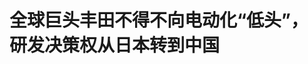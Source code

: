 <!DOCTYPE html>
<html lang="zh-CN">

<head>
    
<title>全球巨头丰田不得不向电动化“低头”，研发决策权从日本转到中国_腾讯新闻</title>
<meta name="keywords" content="丰田,日本_汽车,日本,电动化,中国市场,中国,卡罗拉">
<meta name="description" content="        编者按：2025年被视为合资车企战略反攻关键年。面对自主品牌与造车新势力的强势崛起，大众、丰田、本田、通用等跨国巨头正以“中国速度”推进变革，推出多款本土化纯电平台车型，并深化与中国....">
<meta name="author" content="腾讯网">
<meta name="copyright" content="Copyright 1998 - 2025 Tencent. All Rights Reserved">
<meta property="og:type" content="news" />

<meta property="og:title" content="全球巨头丰田不得不向电动化“低头”，研发决策权从日本转到中国_腾讯新闻" />
<meta property="og:description" content="        编者按：2025年被视为合资车企战略反攻关键年。面对自主品牌与造车新势力的强势崛起，大众、丰田、本田、通用等跨国巨头正以“中国速度”推进变革，推出多款本土化纯电平台车型，并深化与中国...." />
<meta property="og:url" content="https://news.qq.com/rain/a/20250513A045LY00" />
<meta property="og:image" content="https://inews.gtimg.com/news_ls/OlrUwA5kuNB1y3lrncU_6FfbXWs7OBEb6EKMVnYU83pD0AA_640330/0" />
<meta property="article:author" content="远光灯" />
<meta property="article:published_time" content="2025-05-13 12:00:30" />
<meta property="category" content="auto" />

<meta name="baidu-site-verification" content="jJeIJ5X7pP" />
    <meta charset="utf-8" />
<meta http-equiv="X-UA-Compatible" content="IE=Edge" />
<meta name="viewport" content="width=device-width, initial-scale=1, shrink-to-fit=no" />
<link rel="dns-prefetch" href="mat1.gtimg.com">
<link rel="dns-prefetch" href="i.news.qq.com">
<link rel="shortcut icon" href="https://mat1.gtimg.com/qqcdn/qqindex2021/favicon.ico">
<script nomodule="true" src="https://mat1.gtimg.com/qqcdn/qqindex2021/common-static/20240515201444/core3-37-1.min.js"></script>
<script>
  try {
    if (!window.IntersectionObserver) {
      var observerScript = document.createElement('script');
      observerScript.src = "https://mat1.gtimg.com/qqcdn/qqindex2021/common-static/20241024141058/intersection-observer-polyfill.js";
      document.head.appendChild(observerScript);
    }
  } catch (error) {}
</script>

<script>
  try {
    if (!Element.prototype.scrollTo) {
      var scrollScript = document.createElement('script');
      scrollScript.src = "https://mat1.gtimg.com/qqcdn/qqindex2021/common-static/20241025153001/scroll-behavior-polyfill.js";
      document.head.appendChild(scrollScript);
    }
  } catch (error) {}
</script>
<script>
  try {
    if ('scrollRestoration' in window.history) {
      window.history.scrollRestoration = 'manual';
    }
    window.isPcClient = Boolean(window.electron) && (
      window.navigator.userAgent.indexOf('pc-client') > 0 ||
      window.navigator.userAgent.indexOf('TencentNews') > 0
    );
  } catch {}
</script>
<script>
  try {
    if (window.isPcClient) {
      var bodyStyle = document.createElement('style');
      bodyStyle.innerText = 'body{ zoom: 0.95 }';
      document.head.appendChild(bodyStyle);
    }
  } catch {}
</script>
<script>
  window.DATA = {"url":"https://view.inews.qq.com/a/20250513A045LY00","article_id":"20250513A045LY00","article_type":"0","title":"全球巨头丰田不得不向电动化“低头”，研发决策权从日本转到中国","desc":"        编者按：2025年被视为合资车企战略反攻关键年。面对自主品牌与造车新势力的强势崛起，大众、丰田、本田、通用等跨国巨头正以“中国速度”推进变革，推出多款本土化纯电平台车型，并深化与中国....","iNewsRecommendLevel":1,"abstract":"        编者按：2025年被视为合资车企战略反攻关键年。面对自主品牌与造车新势力的强势崛起，大众、丰田、本田、通用等跨国巨头正以“中国速度”推进变革，推出多款本土化纯电平台车型，并深化与中国....","catalog1":"auto","ad_channel_sign":"auto","introduction":"","media":"远光灯","media_id":"2606","pubtime":"2025-05-13 12:00:30","comment_id":"8411406805","political":0,"cmsId":"20250513A045LY00","cms_id":"20250513A045LY00","closeAllAd":0,"closeAllFavorite":false,"originContent":{"directory":{"ai_list":[{"desc":"合资车企战略反攻关键年","link":"AIPOS_0"},{"desc":"丰田在中国市场的战略调整","link":"AIPOS_1"},{"desc":"丰田研发中心的组织调整","link":"AIPOS_2"},{"desc":"四款主力车型由中国首席工程师主导","link":"AIPOS_3"},{"desc":"丰田向电动化转型的挑战","link":"AIPOS_4"},{"desc":"丰田在华电动化转型初见成效","link":"AIPOS_5"}],"enable":1,"list":null},"text":"\u003cdiv class=\"rich_media_content\"\u003e\u003cp\u003e\u003c!--IMG_0--\u003e  \u003c/p\u003e\u003cp\u003e\u003ci\u003e\u003c!--AIPOS_0--\u003e编者按：2025年被视为合资车企战略反攻关键年。面对自主品牌与造车新势力的强势崛起，大众、\u003c!--SECURE_LINK_BEGIN_0--\u003e丰田\u003c!--SECURE_LINK_END_0--\u003e、\u003c!--SECURE_LINK_BEGIN_1--\u003e本田\u003c!--SECURE_LINK_END_1--\u003e、通用等跨国巨头正以“中国速度”推进变革，推出多款本土化纯电平台车型，并深化与中国科技企业的智能驾驶合作；\u003c!--SECURE_LINK_BEGIN_2--\u003e奔驰\u003c!--SECURE_LINK_END_2--\u003e、\u003c!--SECURE_LINK_BEGIN_3--\u003e宝马\u003c!--SECURE_LINK_END_3--\u003e、\u003c!--SECURE_LINK_BEGIN_4--\u003e奥迪\u003c!--SECURE_LINK_END_4--\u003e等豪华品牌更是希望借助电动化、智能化完成品牌价值重构。\u003c/i\u003e\u003c/p\u003e\u003cp\u003e\u003ci\u003e这场战略反攻的本质，是合资车企从“技术输入者”向“生态共建者”的角色蜕变，也标志着合资2.0时代的到来。腾讯汽车《远光灯》将陆续推出“合资反击战”系列报道，是为第四篇。\u003c/i\u003e\u003c/p\u003e\u003cp\u003e\u003cstrong\u003e腾讯汽车《远光灯》特约作者｜林夏\u003c/strong\u003e\u003c/p\u003e\u003cp\u003e\u003cstrong\u003e编辑｜杨布丁\u003c/strong\u003e\u003c/p\u003e\u003cp\u003e电动化、智能化不仅划清了传统汽车与新汽车的界限，还使全球市场竞争格局逐渐分化成 “中国市场” 与 “其他市场” 的二元格局。\u003c/p\u003e\u003cp\u003e2021年起，在中国市场上，\u003c!--SECURE_LINK_BEGIN_5--\u003e比亚迪\u003c!--SECURE_LINK_END_5--\u003e和新势力企业代表的自主品牌份额呈现逐年上升趋势，与之形成鲜明对比的是，大众、丰田、通用等传统巨头的市场份额不断被挤压。乘联会数据显示，在2021-2024年的乘用车市场中，中国品牌乘用车总量占比从41.2%提升至60.5%，德系、日系、法系、美系、韩系份额均呈现逐年下降趋势。\u003c/p\u003e\u003cp data-exeditor-arbitrary-box=\"image-box\"\u003e\u003c!--IMG_1--\u003e\u003c/p\u003e\u003cp\u003e\u003cstrong\u003e\u003c!--AIPOS_1--\u003e销量下滑迫使跨国车企不得不从更深层次调整中国市场战略。\u003c/strong\u003e大众喊出“在中国，为中国”，把研发权限从德国总部转移至中国；奔驰、宝马、奥迪开始越来越注重与本土科技公司的合作，借助其智能化优势提升产品体验；而丰田给出了更激进的答案——推出ONE R\u0026amp;D（ Research and Development，研究与开发） 研发体制和中国首席工程师（RCE，Regional Chief Engineer）体制，把“方向盘”交给了中国工程师。\u003c/p\u003e\u003cp data-exeditor-arbitrary-box=\"image-box\"\u003e\u003c!--IMG_2--\u003e\u003c/p\u003e\u003cp\u003e\u003cstrong\u003e“在中国的开发，一定要在中国执行。”\u003c/strong\u003e丰田汽车公司副社长、首席技术官中嶋裕树在上海车展前夕表示，丰田不再是把日本的技术拿到中国，而是让中国的IEM（丰田智能电动汽车研发中心（中国）有限公司）开发技术和产品，目前的技术研发已经远超当时的规划。\u003c/p\u003e\u003cp\u003e\u003cstrong\u003e四款主力车型，由四位中国人主导\u003c/strong\u003e\u003c/p\u003e\u003cp\u003e\u003c!--AIPOS_2--\u003e比产品转型更艰难的是组织文化的重塑，丰田中国首席工程师体制背后是耗时两年完成的组织调整。\u003c/p\u003e\u003cp\u003e从提出变革到落地，丰田在中国的战略转变大致经历了三阶段。2023年，丰田启动全球发展新体制，发布“继承与进化”和“以商品与地区为中心的经营”战略；同年8月，丰田在中国的最大研发基地“丰田汽车研发中心（中国）有限公司（以下简称TMEC）”正式更名为“丰田智能电动汽车研发中心（中国）有限公司（IEM by TOYOTA，以下简称IEM）”。\u003c!--MID_AD_0--\u003e\u003c!--EOP_0--\u003e\u003c/p\u003e\u003c!--MID_ARTICLE_AD_0--\u003e\u003c!--PARAGRAPH_0--\u003e\u003cp\u003e\u003cstrong\u003e研发中心改名只是第一步，想要快速应对市场变化，丰田要打败的第一个“敌人”是自己，把总部权力真正下放到本地市场才是转型关键。\u003c/strong\u003e\u003c/p\u003e\u003cp\u003e在发布新战略前，丰田投放到中国市场的车型是基于全球车型改款而来。可以理解为，跟多数外资品牌一样，过去的TMEC 以及几家合资公司的研发中心，主要工作是依据中国市场用户的喜好、路况特点，对车型进行车身调试、内外饰调整等。\u003c/p\u003e\u003cp\u003e从工作流程看，上述制度下的产品定义最终决策权牢牢掌握在丰田总部手中。不过该制度的优势在于，能确保丰田全球品牌形象和产品质量标准的统一，统一标准有助于丰田在全球范围内优化供应链管理，降低生产和研发成本，提高企业整体运营效率。但劣势也非常明显，\u003cstrong\u003e这种制度在燃油车时代运转很好，却难以适应中国汽车市场的迭代速度，甚至因决策流程过长，成为“落后”的代名词。\u003c/strong\u003e\u003c!--MID_AD_1--\u003e\u003c!--EOP_1--\u003e\u003c/p\u003e\u003c!--MID_ARTICLE_AD_1--\u003e\u003c!--PARAGRAPH_1--\u003e\u003cp\u003e不过，对88年历史的丰田来说，更大的挑战是如何把自身的TPS（丰田生产方式）与中国本地化战略融合。推动这件事的本质在于组织和人。\u003c/p\u003e\u003cp\u003e为此，丰田在华采取了更具实质意义的第二步动作，将IEM与一汽丰田、广汽丰田 、比亚迪丰田的研发中心进行统合，建立起中国独立的研发体系，并将研发决策权从日本总部转移至中国。\u003c/p\u003e\u003cp\u003e关于如何统合四大研发组织，丰田方面并未透露具体细节。\u003cstrong\u003e但在上海车展期间，丰田首次对外介绍了中国首席工程师（RCE）体制，四位中国首席工程师也集体亮相，分别是已发布的铂智3X车型研发责任人柳文斌、bZ Crossover 研发责任人王君华、铂智7研发责任人叶志辉以及下一代\u003c!--SECURE_LINK_BEGIN_6--\u003e卡罗拉\u003c!--SECURE_LINK_END_6--\u003e研发责任人许天龙。\u003c/strong\u003e\u003c/p\u003e\u003cp\u003e\u003c/p\u003e\u003cp class=\"qqnews_image_desc\" style=\"color: #666; font-size: 14px; text-align: center\"\u003e\u003c!--IMG_3--\u003e\u003c/p\u003e\u003cp class=\"qqnews_image_desc\" style=\"color: #666; font-size: 14px; text-align: center\"\u003e（丰田四位中国首席工程师首次集体亮相）\u003c/p\u003e\u003cp\u003e\u003cstrong\u003e\u003c!--AIPOS_3--\u003e推RCE制度之后，丰田在华销售的主力车型都将由他们主导升级换代。\u003c/strong\u003eIEM总经理小西良树介绍称，在与丰田章男探讨新一代卡罗拉方向性时，他表示“新一代卡罗拉是提供给中国的汽车。那么就在中国，以最了解中国的本地员工为中心，开展本地研发。”\u003c/p\u003e\u003cp\u003e小西良树还回忆道，今年2月末与执行董事们探讨新一代\u003c!--SECURE_LINK_BEGIN_7--\u003e赛那\u003c!--SECURE_LINK_END_7--\u003e、\u003c!--SECURE_LINK_BEGIN_8--\u003e汉兰达\u003c!--SECURE_LINK_END_8--\u003e、\u003c!--SECURE_LINK_BEGIN_9--\u003e凯美瑞\u003c!--SECURE_LINK_END_9--\u003e、RAV4等K平台产品阵容时，丰田汽车公司社长佐藤恒治就非常支持本地研发，他表示，“中国市场变化迅速，因此不能受全球车型影响，我们需要同中国伙伴一起，在中国制造更好的汽车。”\u003c/p\u003e\u003cp\u003e\u003cstrong\u003e据小西良树介绍，RCE制度继承了丰田总部一直执行的“主查（CE，Chief Engineer）制度”。在此之前，中国区域设置对应职位，今天的RCE则对应丰田总部的CE职位。\u003c/strong\u003eCE 是车辆研发的责任人，负责从商品企划到研发/生产/销售等一切工作，该制度让研发团队拥有更多权限，能够更好地根据消费者需求制造产品。而中国首席工程师体制就是由中国人担任车辆开发负责人，让充分了解中国市场环境与消费者需求变化的年轻工程师拥有更大的权限，研发全新产品。\u003c!--MID_AD_2--\u003e\u003c!--EOP_2--\u003e\u003c/p\u003e\u003c!--MID_ARTICLE_AD_2--\u003e\u003c!--PARAGRAPH_2--\u003e\u003cp\u003eRCE不仅对产品负责，还要对车型从研发到销售整体都要负责，他们的日常工作不仅仅是要在研发中心内部做一些科研性的工作，还要到一线跟消费者、销售沟通，了解最新用户喜好和想法。车型方面，RCE所负责的不仅是未来换代的全新车型，现款正在销售的车型也将由他们进行开发。\u003c/p\u003e\u003cp\u003e\u003cstrong\u003e“以往我们都是把全球车型拿到中国进行改良，今后希望能够有更多首次从中国市场诞生的丰田车型，让中国市场来锻炼我们的产品。”\u003c/strong\u003e丰田汽车（中国）投资有限公司董事长上田达郎表示，丰田会把全球的一些标准进行整体的提升，在中国采取更加独特的标准来进行车辆研发。\u003c/p\u003e\u003cp\u003e\u003cstrong\u003e独特的中国市场，让丰田向电动化“低头”\u003c/strong\u003e\u003c/p\u003e\u003cp\u003e\u003cstrong\u003e\u003c!--AIPOS_4--\u003e与大众、通用等车企相比，外界对丰田的转型存更大疑虑，原因是丰田汽车公司董事长丰田章男多次公开质疑电动车，态度似乎与行业变革方向相悖。\u003c/strong\u003e\u003c/p\u003e\u003cp\u003e去年，丰田章男预测纯电动汽车长远来看仅占全球销量30%。近期受访时，他再度强调 “过度生产电动汽车或加剧碳排放”，并直言丰田的核心目标是对抗碳排放，必须聚焦当下能立即落实的减排措施，这一决策基准始终未变，也不会动摇。\u003c/p\u003e\u003cp\u003e虽然饱受争议，丰田却凭借不押注单一纯电路线，连续五年稳坐全球销冠宝座，且利润率波动明显小于同行。反观德系、美系车企，因纯电领域高投入低回报，从两年前开始“掉头”，放缓除中国外其他市场的纯电布局，\u003c/p\u003e\u003cp\u003e但中国汽车市场却呈现出了独特竞争格局：价格战和技术创新几乎在同时影响市场竞争，高投入不一定能取胜，但不投入一定被市场淘汰。\u003c/p\u003e\u003cp\u003e\u003cstrong\u003e在此背景下，海外车企以“中国速度 + 中国智慧” 驱动本土化研发和产品定义已成行业共识。这种发展路径上的差异，使中国市场与全球其他区域的区隔愈发明显，成为车企必须独立深耕的关键战场。\u003c/strong\u003e\u003c/p\u003e\u003cp\u003e正如上文所述，2023年是丰田电动化转型的关键年，新任社长佐藤恒治上任一周就开始积极推动纯电产品布局。但作为全球汽车巨头，其内外忧虑不容忽视。\u003c/p\u003e\u003cp\u003e面对外部竞争，由于前期战略错配，丰田在中国市场的电动化和智能化进程明显滞后中国本土车企，市场份额和品牌溢价在快速被稀释。\u003c/p\u003e\u003cp\u003e自 2022 年起，丰田在华销量开始出现下滑趋势。2022年其销量为194.06万辆，同比微降0.2%，这也是自2012年以来首次出现同比下滑 ；到了2023年，下滑趋势持续，销量为190.76万辆，同比下滑1.7% ；2024年，丰田在华销量为177.6万辆，同比大幅下滑6.9%，连续两年负增长，且销量跌破180万辆 。其中纯电动车销量不足7万辆。\u003c!--MID_AD_3--\u003e\u003c!--EOP_3--\u003e\u003c/p\u003e\u003c!--MID_ARTICLE_AD_3--\u003e\u003c!--PARAGRAPH_3--\u003e\u003cp\u003e销量持续下滑让丰田意识到转型迫在眉睫，为避免在中国市场份额被进一步挤压，丰田开始积极与本地合作伙伴共同推进变革。\u003c!--AIPOS_5--\u003e经过两年的战略缓冲期，丰田在华转型已初见成效。\u003cstrong\u003e 2025年，丰田迎来了首位中方总经理，另外通过新RCE制度下的首款产品——广汽丰田铂智3X的打磨，丰田在华自主研发体系已基本形成。\u003c/strong\u003e\u003c/p\u003e\u003cp\u003e在本届上海车展上，丰田进一步强化“立全球，更中国”的转型战略，拿出了更智能的产品矩阵。\u003cstrong\u003e3月16日上市的铂智3X是这场组织改革实验的首款落地产品。新车搭载了Momenta提供的辅助驾驶方案，自上市以来累计交付量已突破一万台，成为近两年合资品牌首个爆款新能源产品。\u003c/strong\u003e\u003c/p\u003e\u003cp\u003e在上海车展前夕，铂智3X的RCE柳文斌回忆说，按照之前丰田的产品开发流程，产品定型之后就不会再有变化，但现在不同，其他车企推出新配置或者新功能，自己就会思考能否尽量加上。而产品开发面临的主要挑战是融合，新产品既要满足丰田的“安全、安心”标准要求，还要尽量融合中国市场的速度和成本要求。\u003c/p\u003e\u003cp\u003e上海车展首次亮相的铂智7是新战略下的第二款产品，也是丰田首款鸿蒙座舱的D级轿车。该产品RCE叶志辉介绍说，丰田内部在不断向华为、新势力学习，但学习不是为了成为别人，而是为了造更好的丰田汽车。\u003c/p\u003e\u003cp\u003e\u003cstrong\u003ebZ是丰田纯电动专属系列，从第一款车bZ4X导入，丰田开始了纯电动历程。不过，bZ4X自2022年上市以来销量一直未能达到预期，有数据显示，2023年全年其销量不到8000辆，2024年总销量不到3000辆。\u003c/strong\u003e\u003c/p\u003e\u003cp\u003e“如果bZ4X叫1.0时代，现在以铂智3X，包括bZ Crossover，包括以后推出的铂智7等应该叫2.0时代。”丰田中国总经理李晖表示，希望未来中国本地化研发和最先进的技术运用反哺到全球，届时将进入bZ 3.0时代。\u003c/p\u003e\u003cp\u003e\u003cstrong\u003e内忧外患下，丰田仍需更多爆款重拾信心\u003c/strong\u003e\u003c/p\u003e\u003cp\u003e丰田在电动化赛道全力追赶，但竞争对手从未放缓脚步。2023年，当丰田启动转型改革时，大众果断入股小鹏汽车，奥迪与上汽签署战略备忘录，这些合作项目自今年起加速兑现成果。\u003c/p\u003e\u003cp\u003e而比亚迪、特斯拉的攻势更为强劲，比亚迪把智能辅助驾驶技术下探至7万元入门级车型；2024年，特斯拉Model Y又一次力压丰田卡罗拉、RAV4等王牌燃油车，连续两年拿下全球乘用车销量冠军，让丰田倍感压力。\u003c/p\u003e\u003cp data-exeditor-arbitrary-box=\"image-box\"\u003e\u003c!--IMG_4--\u003e\u003c/p\u003e\u003cp\u003e\u003cstrong\u003e更为关键的，或许是丰田内部对技术话语权的 “焦虑”。丰田重金投入研发的固态电池，究竟能否按时量产？答案直接关乎丰田在全球电动车市场的技术主导权。\u003c/strong\u003e丰田曾公开披露，计划在2026-2028年实现全固态电池纯电动车的量产，目标是将充电时长缩短至10分钟以内，续航里程突破1200公里。\u003c/p\u003e\u003cp\u003e眼下，丰田需要更多爆款产品继续提振市场信心，但从长远看，丰田的电动化转型不仅是技术比拼，更是对体系灵活性和市场响应速度的综合性考验。\u003c/p\u003e\u003cp\u003e不难看出，从高层人事调到产品决策权转移，丰田在试图重塑自身在纯电动车赛道的竞争优势。\u003c/p\u003e\u003cp\u003e\u003cstrong\u003e据了解，雷克萨斯上海工厂总经理将由丰田全球纯电动车开发总裁加藤武郎担任。“董事会商议这个决定的时候，丰田会长说道：中国市场的客户非常重视BEV（纯电动车），我们也要拿出干劲认真对待BEV的开发，要让丰田全球的领导者来到中国市场亲自打磨电动车产品。”上田达郎回忆道。\u003c/strong\u003e\u003c/p\u003e\u003cp\u003e按照丰田的计划，到2027年将自主开发的电动汽车车型增至15款。同时，其将在全球范围建立生产基地，覆盖日本、中国、美洲和东南亚。目前，丰田已自主开发5款电动汽车，仅在日本和中国生产。丰田预计2026年电动汽车产量约80万辆，到2027年，电动汽车产量计划提升至约100万辆，达到2024年产量的7倍。\u003c!--MID_AD_4--\u003e\u003c!--EOP_4--\u003e\u003c/p\u003e\u003c!--MID_ARTICLE_AD_4--\u003e\u003c!--PARAGRAPH_4--\u003e\u003cdiv type=\"x-list_link\" class=\"qqnews_list_link\" style=\"background-color: #F7F7F7; border-radius: 5px; margin-bottom: 24px; padding: 20px 16px 24px 16px; position: relative; text-align: left\"\u003e\u003cdiv style=\"margin-bottom: 20px\"\u003e\u003cspan style=\"background-image: url(\u0026#39;https://new.inews.gtimg.com/tnews/1d01add9-7272-4aa6-8fa3-af6beaeb5038/icon-day.png\u0026#39;); background-size: cover; display: inline-block; height: 18px; margin-right: 2px; position: relative; top: 3px; width: 18px\"\u003e\u003c/span\u003e\u003cspan style=\"font-size: 16px; font-weight: 600; letter-spacing: 0px; line-height: 16px; text-align: justified\"\u003e系列阅读\u003c/span\u003e\u003c/div\u003e\u003cp class=\"link_list\"\u003e\u003c!--LINK_0--\u003e\u003c/p\u003e\u003cp class=\"link_list\"\u003e\u003c!--LINK_1--\u003e\u003c/p\u003e\u003cp class=\"link_list\"\u003e\u003c!--LINK_2--\u003e\u003c/p\u003e\u003c/div\u003e\u003cdiv powered-by=\"qqnews_ex-editor\"\u003e\u003c/div\u003e\u003cstyle\u003e.rich_media_content{--news-tabel-th-night-color: #444444;--news-font-day-color: #333;--news-font-night-color: #d9d9d9;--news-bottom-distance: 22px}.rich_media_content p:not([data-exeditor-arbitrary-box=image-box]){letter-spacing:.5px;line-height:30px;margin-bottom:var(--news-bottom-distance);word-wrap:break-word}.rich_media_content{color:var(--news-font-day-color);font-size:18px}@media(prefers-color-scheme:dark){body:not([data-weui-theme=light]):not([dark-mode-disable=true]) .rich_media_content p:not([data-exeditor-arbitrary-box=image-box]){letter-spacing:.5px;line-height:30px;margin-bottom:var(--news-bottom-distance);word-wrap:break-word}body:not([data-weui-theme=light]):not([dark-mode-disable=true]) .rich_media_content{color:var(--news-font-night-color)}}.data_color_scheme_dark .rich_media_content p:not([data-exeditor-arbitrary-box=image-box]){letter-spacing:.5px;line-height:30px;margin-bottom:var(--news-bottom-distance);word-wrap:break-word}.data_color_scheme_dark .rich_media_content{color:var(--news-font-night-color)}.data_color_scheme_dark .rich_media_content{font-size:18px}.rich_media_content p[data-exeditor-arbitrary-box=image-box]{margin-bottom:11px}.rich_media_content\u003ediv:not(.qnt-video),.rich_media_content\u003esection{margin-bottom:var(--news-bottom-distance)}.rich_media_content hr{margin-bottom:var(--news-bottom-distance)}.rich_media_content .link_list{margin:0;margin-top:20px;min-height:0!important}.rich_media_content blockquote{background:#f9f9f9;border-left:6px solid #ccc;margin:1.5em 10px;padding:.5em 10px}.rich_media_content blockquote p{margin-bottom:0!important}.data_color_scheme_dark .rich_media_content blockquote{background:#323232}@media(prefers-color-scheme:dark){body:not([data-weui-theme=light]):not([dark-mode-disable=true]) .rich_media_content blockquote{background:#323232}}.rich_media_content ol[data-ex-list]{--ol-start: 1;--ol-list-style-type: decimal;list-style-type:none;counter-reset:olCounter calc(var(--ol-start,1) - 1);position:relative}.rich_media_content ol[data-ex-list]\u003eli\u003e:first-child::before{content:counter(olCounter,var(--ol-list-style-type)) '. ';counter-increment:olCounter;font-variant-numeric:tabular-nums;display:inline-block}.rich_media_content ul[data-ex-list]{--ul-list-style-type: circle;list-style-type:none;position:relative}.rich_media_content ul[data-ex-list].nonUnicode-list-style-type\u003eli\u003e:first-child::before{content:var(--ul-list-style-type) ' ';font-variant-numeric:tabular-nums;display:inline-block;transform:scale(0.5)}.rich_media_content ul[data-ex-list].unicode-list-style-type\u003eli\u003e:first-child::before{content:var(--ul-list-style-type) ' ';font-variant-numeric:tabular-nums;display:inline-block;transform:scale(0.8)}.rich_media_content ol:not([data-ex-list]){padding-left:revert}.rich_media_content ul:not([data-ex-list]){padding-left:revert}.rich_media_content table{display:table;border-collapse:collapse;margin-bottom:var(--news-bottom-distance)}.rich_media_content table th,.rich_media_content table td{word-wrap:break-word;border:1px solid #ddd;white-space:nowrap;padding:2px 5px}.rich_media_content table th{font-weight:700;background-color:#f0f0f0;text-align:left}.rich_media_content table p{margin-bottom:0!important}.data_color_scheme_dark .rich_media_content table th{background:var(--news-tabel-th-night-color)}@media(prefers-color-scheme:dark){body:not([data-weui-theme=light]):not([dark-mode-disable=true]) .rich_media_content table th{background:var(--news-tabel-th-night-color)}}.rich_media_content .qqnews_image_desc,.rich_media_content p[type=om-image-desc]{line-height:20px!important;text-align:center!important;font-size:14px!important;color:#666!important}.rich_media_content div[data-exeditor-arbitrary-box=wrap]:not([data-exeditor-arbitrary-box-special-style]){max-width:100%}.rich_media_content .qqnews-content{--wmfont: 0;--wmcolor: transparent;font-size:var(--wmfont);color:var(--wmcolor);line-height:var(--wmfont)!important;margin-bottom:var(--wmfont)!important}.rich_media_content .qqnews_sign_emphasis{background:#f7f7f7}.rich_media_content .qqnews_sign_emphasis ol{word-wrap:break-word;border:none;color:#5c5c5c;line-height:28px;list-style:none;margin:14px 0 6px;padding:16px 15px 4px}.rich_media_content .qqnews_sign_emphasis p{margin-bottom:12px!important}.rich_media_content .qqnews_sign_emphasis ol\u003eli\u003ep{padding-left:30px}.rich_media_content .qqnews_sign_emphasis ol\u003eli{list-style:none}.rich_media_content .qqnews_sign_emphasis ol\u003eli\u003ep:first-child::before{margin-left:-30px;content:counter(olCounter,decimal) ''!important;counter-increment:olCounter!important;font-variant-numeric:tabular-nums!important;background:#37f;border-radius:2px;color:#fff;font-size:15px;font-style:normal;text-align:center;line-height:18px;width:18px;height:18px;margin-right:12px;position:relative;top:-1px}.data_color_scheme_dark .rich_media_content .qqnews_sign_emphasis{background:#262626}.data_color_scheme_dark .rich_media_content .qqnews_sign_emphasis ol\u003eli\u003ep{color:#a9a9a9}@media(prefers-color-scheme:dark){body:not([data-weui-theme=light]):not([dark-mode-disable=true]) .rich_media_content .qqnews_sign_emphasis{background:#262626}body:not([data-weui-theme=light]):not([dark-mode-disable=true]) .rich_media_content .qqnews_sign_emphasis ol\u003eli\u003ep{color:#a9a9a9}}.rich_media_content h1,.rich_media_content h2,.rich_media_content h3,.rich_media_content h4,.rich_media_content h5,.rich_media_content h6{margin-bottom:var(--news-bottom-distance);font-weight:700}.rich_media_content h1{font-size:20px}.rich_media_content h2,.rich_media_content h3{font-size:19px}.rich_media_content h4,.rich_media_content h5,.rich_media_content h6{font-size:18px}.rich_media_content li:empty{display:none}.rich_media_content ul,.rich_media_content ol{margin-bottom:var(--news-bottom-distance)}.rich_media_content div\u003ep:only-child{margin-bottom:0!important}.rich_media_content .cms-cke-widget-title-wrap p{margin-bottom:0!important}\u003c/style\u003e\u003c/div\u003e","version":"v2"},"originAttribute":{"IMG_0":{"bigOrigUrl":"https://inews.gtimg.com/news_bt/O0V-q843LtRYp1DYYRNflHglCApczyKdKT_M419v6exrsAA/0","compressUrl":"https://inews.gtimg.com/news_bt/O0V-q843LtRYp1DYYRNflHglCApczyKdKT_M419v6exrsAA/641","desc":"","fullPic":"1","height":362,"imgurl0":"https://inews.gtimg.com/news_bt/O0V-q843LtRYp1DYYRNflHglCApczyKdKT_M419v6exrsAA/0","imgurl1000":"https://inews.gtimg.com/news_bt/O0V-q843LtRYp1DYYRNflHglCApczyKdKT_M419v6exrsAA/1000","islong":0,"origUrl":"https://inews.gtimg.com/news_bt/O0V-q843LtRYp1DYYRNflHglCApczyKdKT_M419v6exrsAA/641","size":107,"style":"display: inline-block; max-width: 100%; width: 870px","thumb":"https://inews.gtimg.com/news_bt/O0V-q843LtRYp1DYYRNflHglCApczyKdKT_M419v6exrsAA_181x181s/0","url":"https://inews.gtimg.com/news_bt/O0V-q843LtRYp1DYYRNflHglCApczyKdKT_M419v6exrsAA/641","width":641},"IMG_1":{"bigOrigUrl":"https://inews.gtimg.com/news_bt/OMEKbrPHGM8257NfNWpvD0H5MPvc451Cf3SasYWNXglPsAA/0","compressUrl":"https://inews.gtimg.com/news_bt/OMEKbrPHGM8257NfNWpvD0H5MPvc451Cf3SasYWNXglPsAA/641","desc":"","fullPic":"1","height":361,"imgurl0":"https://inews.gtimg.com/news_bt/OMEKbrPHGM8257NfNWpvD0H5MPvc451Cf3SasYWNXglPsAA/0","imgurl1000":"https://inews.gtimg.com/news_bt/OMEKbrPHGM8257NfNWpvD0H5MPvc451Cf3SasYWNXglPsAA/1000","islong":0,"origUrl":"https://inews.gtimg.com/news_bt/OMEKbrPHGM8257NfNWpvD0H5MPvc451Cf3SasYWNXglPsAA/641","size":155,"style":"display: inline-block; max-width: 100%; width: 1280px","thumb":"https://inews.gtimg.com/news_bt/OMEKbrPHGM8257NfNWpvD0H5MPvc451Cf3SasYWNXglPsAA_181x181s/0","url":"https://inews.gtimg.com/news_bt/OMEKbrPHGM8257NfNWpvD0H5MPvc451Cf3SasYWNXglPsAA/641","width":641},"IMG_2":{"bigOrigUrl":"https://inews.gtimg.com/news_bt/Ot9ixuL_uroMeNCemEiTfAxzHy_J5LEgMgXkQG53wdQPwAA/0","compressUrl":"https://inews.gtimg.com/news_bt/Ot9ixuL_uroMeNCemEiTfAxzHy_J5LEgMgXkQG53wdQPwAA/641","desc":"","fullPic":"1","height":427,"imgurl0":"https://inews.gtimg.com/news_bt/Ot9ixuL_uroMeNCemEiTfAxzHy_J5LEgMgXkQG53wdQPwAA/0","imgurl1000":"https://inews.gtimg.com/news_bt/Ot9ixuL_uroMeNCemEiTfAxzHy_J5LEgMgXkQG53wdQPwAA/1000","islong":0,"origUrl":"https://inews.gtimg.com/news_bt/Ot9ixuL_uroMeNCemEiTfAxzHy_J5LEgMgXkQG53wdQPwAA/641","size":144,"style":"display: inline-block; max-width: 100%; width: 1884px","thumb":"https://inews.gtimg.com/news_bt/Ot9ixuL_uroMeNCemEiTfAxzHy_J5LEgMgXkQG53wdQPwAA_181x181s/0","url":"https://inews.gtimg.com/news_bt/Ot9ixuL_uroMeNCemEiTfAxzHy_J5LEgMgXkQG53wdQPwAA/641","width":641},"IMG_3":{"bigOrigUrl":"https://inews.gtimg.com/news_bt/Og3iNhMvrtVI7F8-8InnnWOEW9FIlvSYwB2T_uAWCDBvgAA/0","compressUrl":"https://inews.gtimg.com/news_bt/Og3iNhMvrtVI7F8-8InnnWOEW9FIlvSYwB2T_uAWCDBvgAA/641","desc":"","fullPic":"1","height":481,"imgurl0":"https://inews.gtimg.com/news_bt/Og3iNhMvrtVI7F8-8InnnWOEW9FIlvSYwB2T_uAWCDBvgAA/0","imgurl1000":"https://inews.gtimg.com/news_bt/Og3iNhMvrtVI7F8-8InnnWOEW9FIlvSYwB2T_uAWCDBvgAA/1000","islong":0,"origUrl":"https://inews.gtimg.com/news_bt/Og3iNhMvrtVI7F8-8InnnWOEW9FIlvSYwB2T_uAWCDBvgAA/641","size":938,"style":"display: inline-block; max-width: 100%; width: 865px","thumb":"https://inews.gtimg.com/news_bt/Og3iNhMvrtVI7F8-8InnnWOEW9FIlvSYwB2T_uAWCDBvgAA_181x181s/0","url":"https://inews.gtimg.com/news_bt/Og3iNhMvrtVI7F8-8InnnWOEW9FIlvSYwB2T_uAWCDBvgAA/641","width":641},"IMG_4":{"bigOrigUrl":"https://inews.gtimg.com/news_bt/O3SE-czbS5D0d4cGJs1CCSBLd1mCqcq3FSdSsMsY4d8FkAA/0","compressUrl":"https://inews.gtimg.com/news_bt/O3SE-czbS5D0d4cGJs1CCSBLd1mCqcq3FSdSsMsY4d8FkAA/641","desc":"","fullPic":"1","height":427,"imgurl0":"https://inews.gtimg.com/news_bt/O3SE-czbS5D0d4cGJs1CCSBLd1mCqcq3FSdSsMsY4d8FkAA/0","imgurl1000":"https://inews.gtimg.com/news_bt/O3SE-czbS5D0d4cGJs1CCSBLd1mCqcq3FSdSsMsY4d8FkAA/1000","islong":0,"origUrl":"https://inews.gtimg.com/news_bt/O3SE-czbS5D0d4cGJs1CCSBLd1mCqcq3FSdSsMsY4d8FkAA/641","size":177,"style":"display: inline-block; max-width: 100%; width: 1977px","thumb":"https://inews.gtimg.com/news_bt/O3SE-czbS5D0d4cGJs1CCSBLd1mCqcq3FSdSsMsY4d8FkAA_181x181s/0","url":"https://inews.gtimg.com/news_bt/O3SE-czbS5D0d4cGJs1CCSBLd1mCqcq3FSdSsMsY4d8FkAA/641","width":641},"LINK_0":{"articletype":"0","enable":"1","id":"20250415A042WT00","showTitle":"03 | “一口价”让大众、丰田重回牌桌？卡罗拉双擎直降3万，攻入比亚迪腹地","timestamp":1744687727,"title":"“一口价”让大众、丰田重回牌桌？卡罗拉双擎直降3万，攻入比亚迪腹地","url":"https://view.inews.qq.com/a/20250415A042WT00"},"LINK_1":{"articletype":"0","enable":"1","id":"20250401A03JXI00","showTitle":"02 | 这还叫日系车？中国团队主导新车设计，国产化近99%，价格杀到10万元","timestamp":1743475551,"title":"这还叫日系车？中国团队主导新车设计，国产化近99%，价格杀到10万元","url":"https://view.inews.qq.com/a/20250401A03JXI00"},"LINK_2":{"articletype":"0","enable":"1","id":"20250313A03JXB00","showTitle":"01 | “一口价7.99万！”大众等合资车企调整价格政策，只为能把车卖出去","timestamp":1741833516,"title":"“一口价7.99万！”大众等合资车企调整价格政策，只为能把车卖出去","url":"https://view.inews.qq.com/a/20250313A03JXB00"},"SECURE_LINK_BEGIN_0":{"cms_orig_info":{"desc":"丰田","trust_level":1,"type":"huaci_car","url":"https://auto.qq.com/h5/select.html/?qnShowType=1#/vehicle?brand_id=7\u0026source=article_underline_word"},"desc":"丰田","trust_level":1,"type":"huaci_car","url":"https://auto.qq.com/h5/select.html/?qnShowType=1#/vehicle?brand_id=7\u0026source=article_underline_word"},"SECURE_LINK_BEGIN_1":{"cms_orig_info":{"desc":"本田","trust_level":1,"type":"huaci_car","url":"https://auto.qq.com/h5/select.html/?qnShowType=1#/vehicle?brand_id=26\u0026source=article_underline_word"},"desc":"本田","trust_level":1,"type":"huaci_car","url":"https://auto.qq.com/h5/select.html/?qnShowType=1#/vehicle?brand_id=26\u0026source=article_underline_word"},"SECURE_LINK_BEGIN_2":{"cms_orig_info":{"desc":"奔驰","trust_level":1,"type":"huaci_car","url":"https://auto.qq.com/h5/select.html/?qnShowType=1#/vehicle?brand_id=2\u0026source=article_underline_word"},"desc":"奔驰","trust_level":1,"type":"huaci_car","url":"https://auto.qq.com/h5/select.html/?qnShowType=1#/vehicle?brand_id=2\u0026source=article_underline_word"},"SECURE_LINK_BEGIN_3":{"cms_orig_info":{"desc":"宝马","trust_level":1,"type":"huaci_car","url":"https://auto.qq.com/h5/select.html/?qnShowType=1#/vehicle?brand_id=3\u0026source=article_underline_word"},"desc":"宝马","trust_level":1,"type":"huaci_car","url":"https://auto.qq.com/h5/select.html/?qnShowType=1#/vehicle?brand_id=3\u0026source=article_underline_word"},"SECURE_LINK_BEGIN_4":{"cms_orig_info":{"desc":"奥迪","trust_level":1,"type":"huaci_car","url":"https://auto.qq.com/h5/select.html/?qnShowType=1#/vehicle?brand_id=9\u0026source=article_underline_word"},"desc":"奥迪","trust_level":1,"type":"huaci_car","url":"https://auto.qq.com/h5/select.html/?qnShowType=1#/vehicle?brand_id=9\u0026source=article_underline_word"},"SECURE_LINK_BEGIN_5":{"cms_orig_info":{"desc":"比亚迪","trust_level":1,"type":"huaci_car","url":"https://auto.qq.com/h5/select.html/?qnShowType=1#/vehicle?brand_id=15\u0026source=article_underline_word"},"desc":"比亚迪","trust_level":1,"type":"huaci_car","url":"https://auto.qq.com/h5/select.html/?qnShowType=1#/vehicle?brand_id=15\u0026source=article_underline_word"},"SECURE_LINK_BEGIN_6":{"cms_orig_info":{"desc":"卡罗拉","trust_level":1,"type":"","url":"https://auto.qq.com/h5/series.html/#/?serial_id=1879\u0026source=article_underline_word"},"desc":"卡罗拉","trust_level":1,"type":"","url":"https://auto.qq.com/h5/series.html/#/?serial_id=1879\u0026source=article_underline_word"},"SECURE_LINK_BEGIN_7":{"cms_orig_info":{"desc":"赛那","trust_level":1,"type":"huaci_car","url":"https://auto.qq.com/h5/series.html/#/?serial_id=7574\u0026source=article_underline_word"},"desc":"赛那","trust_level":1,"type":"huaci_car","url":"https://auto.qq.com/h5/series.html/#/?serial_id=7574\u0026source=article_underline_word"},"SECURE_LINK_BEGIN_8":{"cms_orig_info":{"desc":"汉兰达","trust_level":1,"type":"huaci_car","url":"https://auto.qq.com/h5/series.html/#/?serial_id=2694\u0026source=article_underline_word"},"desc":"汉兰达","trust_level":1,"type":"huaci_car","url":"https://auto.qq.com/h5/series.html/#/?serial_id=2694\u0026source=article_underline_word"},"SECURE_LINK_BEGIN_9":{"cms_orig_info":{"desc":"凯美瑞","trust_level":1,"type":"huaci_car","url":"https://auto.qq.com/h5/series.html/#/?serial_id=1991\u0026source=article_underline_word"},"desc":"凯美瑞","trust_level":1,"type":"huaci_car","url":"https://auto.qq.com/h5/series.html/#/?serial_id=1991\u0026source=article_underline_word"},"SECURE_LINK_END_0":{"trust_level":1},"SECURE_LINK_END_1":{"trust_level":1},"SECURE_LINK_END_2":{"trust_level":1},"SECURE_LINK_END_3":{"trust_level":1},"SECURE_LINK_END_4":{"trust_level":1},"SECURE_LINK_END_5":{"trust_level":1},"SECURE_LINK_END_6":{"trust_level":1},"SECURE_LINK_END_7":{"trust_level":1},"SECURE_LINK_END_8":{"trust_level":1},"SECURE_LINK_END_9":{"trust_level":1}},"selfDeclare":{},"userAddress":"北京","card":{"chlid":"2606","chlname":"远光灯","desc":"《远光灯》是腾讯汽车原创深度内容栏目，聚焦行业重大事件的深度解读。","icon":"https://inews.gtimg.com/news_ls/O99-mACeeX4TqWa6JBHl08UcT3whwLrWlFiCt1EUbd1JQAA_200200/0","msgEntry":1,"uin":"ec2e14c4a23c4af7eb","update_frequency":"0","vip_desc":"腾讯汽车《远光灯》栏目官方账号","vip_icon_night":"http://inews.gtimg.com/newsapp_ls/0/14876052067/0","vip_place":"left","vip_type":"30012","vip_icon":"http://inews.gtimg.com/newsapp_ls/0/14876051701/0","vip_type_new":"30012","suid":"8QMc13pa6IcbsTjb","liveInfo":{},"cpLevel":1},"interationCount":{"like":10,"collect":6,"share":3},"payment_info":{"is_free_to_read":0,"need_pay":0,"pay_type":"","text_free_percent":0},"article_is_pay":false,"payment_column_info_v1":{"is_column_pay":false,"read_count_all":0},"tag_info_item":null,"contentWordsNum":4128,"extraProperty":{"FeedbackDetailDisableInsert":0,"zanSkinType":""},"relateWelfare":{},"aiSwitch":true,"isOversize":false,"videoArr":[]};
</script>
<script>
  window.channelInfo = {"channelConfig":{"channelNav":[{"_auto_id":"1","active_alien_img":"","alien_img":"","channel_id":"news_news_home","is_local":"0","link":"https://www.qq.com","name_cn":"首页","name_en":"home"},{"_auto_id":"2","active_alien_img":"","alien_img":"","channel_id":"news_news_top","is_local":"0","link":"","name_cn":"要闻","name_en":"news"},{"_auto_id":"4","active_alien_img":"","alien_img":"","channel_id":"news_news_bj","is_local":"1","link":"","name_cn":"北京","name_en":"bj"},{"_auto_id":"5","active_alien_img":"","alien_img":"","channel_id":"news_news_finance","is_local":"0","link":"","name_cn":"财经","name_en":"finance"},{"_auto_id":"6","active_alien_img":"","alien_img":"","channel_id":"news_news_tech","is_local":"0","link":"","name_cn":"科技","name_en":"tech"},{"_auto_id":"7","active_alien_img":"","alien_img":"","channel_id":"tv","is_local":"0","link":"https://v.qq.com/channel/tv/?ptag=qqnews","name_cn":"电视剧","name_en":"tv"},{"_auto_id":"8","active_alien_img":"","alien_img":"","channel_id":"news_news_qa","is_local":"0","link":"","name_cn":"热问","name_en":"qa"},{"_auto_id":"9","active_alien_img":"","alien_img":"","channel_id":"news_news_ent","is_local":"0","link":"","name_cn":"娱乐","name_en":"ent"},{"_auto_id":"10","active_alien_img":"","alien_img":"","channel_id":"variety","is_local":"0","link":"https://v.qq.com/channel/variety/?ptag=qqnews","name_cn":"综艺","name_en":"variety"},{"_auto_id":"11","active_alien_img":"","alien_img":"","channel_id":"news_news_sports","is_local":"0","link":"","name_cn":"体育","name_en":"sports"},{"_auto_id":"13","active_alien_img":"","alien_img":"","channel_id":"news_news_nba","is_local":"0","link":"","name_cn":"NBA","name_en":"nba"},{"_auto_id":"14","active_alien_img":"","alien_img":"","channel_id":"news_news_world","is_local":"0","link":"","name_cn":"国际","name_en":"world"},{"_auto_id":"15","active_alien_img":"","alien_img":"","channel_id":"news_news_mil","is_local":"0","link":"","name_cn":"军事","name_en":"milite"},{"_auto_id":"16","active_alien_img":"","alien_img":"","channel_id":"news_news_auto","is_local":"0","link":"","name_cn":"汽车","name_en":"auto"},{"_auto_id":"17","active_alien_img":"","alien_img":"","channel_id":"news_news_house","is_local":"0","link":"","name_cn":"房产","name_en":"house"},{"_auto_id":"18","active_alien_img":"","alien_img":"","channel_id":"news_news_edu","is_local":"0","link":"","name_cn":"教育","name_en":"edu"},{"_auto_id":"19","active_alien_img":"","alien_img":"","channel_id":"news_news_antip","is_local":"0","link":"","name_cn":"健康","name_en":"health"},{"_auto_id":"20","active_alien_img":"","alien_img":"","channel_id":"news_news_video","is_local":"0","link":"","name_cn":"视频","name_en":"video"},{"_auto_id":"21","active_alien_img":"","alien_img":"","channel_id":"news_news_game","is_local":"0","link":"","name_cn":"游戏","name_en":"games"},{"_auto_id":"22","active_alien_img":"","alien_img":"","channel_id":"news_news_nchupin","is_local":"0","link":"","name_cn":"眼界","name_en":"chupin"},{"_auto_id":"24","active_alien_img":"","alien_img":"","channel_id":"news_news_football","is_local":"0","link":"","name_cn":"足球","name_en":"football"},{"_auto_id":"25","active_alien_img":"","alien_img":"","channel_id":"news_news_kepu","is_local":"0","link":"","name_cn":"科学","name_en":"kepu"},{"_auto_id":"26","active_alien_img":"","alien_img":"","channel_id":"news_news_digi","is_local":"0","link":"","name_cn":"数码","name_en":"digi"},{"_auto_id":"28","active_alien_img":"","alien_img":"","channel_id":"ymzx","is_local":"0","link":"https://gamer.qq.com/v2/cloudgame/game/96897?ichannel=txxwpc0Ftxxwpc1","name_cn":"元梦之星","name_en":"news_news_ymzx"},{"_auto_id":"31","active_alien_img":"","alien_img":"","channel_id":"movie","is_local":"0","link":"https://v.qq.com/channel/movie/?ptag=qqnews","name_cn":"电影","name_en":"movie"},{"_auto_id":"32","active_alien_img":"","alien_img":"","channel_id":"news_news_esport","is_local":"0","link":"","name_cn":"电竞","name_en":"esport"},{"_auto_id":"34","active_alien_img":"","alien_img":"","channel_id":"news_news_history","is_local":"0","link":"","name_cn":"历史","name_en":"history"},{"_auto_id":"35","active_alien_img":"","alien_img":"","channel_id":"news_news_baby","is_local":"0","link":"","name_cn":"育儿","name_en":"baby"},{"_auto_id":"36","active_alien_img":"","alien_img":"","channel_id":"hbjy","is_local":"0","link":"https://gp.qq.com/act/a20250421mnqlx/news.shtml","name_cn":"和平精英","name_en":"news_news_hbjy"},{"_auto_id":"37","active_alien_img":"","alien_img":"","channel_id":"cloud_gamer","is_local":"0","link":"https://gamer.qq.com/?ichannel=txxwpc0Ftxxwpc1","name_cn":"云游戏","name_en":"cloud_gamer"},{"_auto_id":"38","active_alien_img":"","alien_img":"","channel_id":"news_news_lic","is_local":"0","link":"","name_cn":"理财","name_en":"finance_licai"},{"_auto_id":"39","active_alien_img":"","alien_img":"","channel_id":"news_news_istock","is_local":"0","link":"","name_cn":"股票","name_en":"finance_stock"},{"_auto_id":"40","active_alien_img":"","alien_img":"","channel_id":"ren_min_shi_pin","is_local":"0","link":"https://news.qq.com/omn/author/8QMd3Hld74cbujbY?tab=om_video","name_cn":"人民视频","name_en":"ren_min_shi_pin"},{"_auto_id":"41","active_alien_img":"","alien_img":"","channel_id":"news_news_weather","is_local":"0","link":"https://tianqi.qq.com/index.htm","name_cn":"天气","name_en":"weather"}]}};
</script>
<script>
  window.articleConfig = {"rightConfig":[{"_auto_id":"1","category_key":"default","modules":"{\"moduleList\":[{\"title\":\"作者其他文章\",\"id\":\"user_article\"},{\"title\":\"精选视频\",\"id\":\"video_album\",\"videoType\":\"tag\",\"videoId\":\"aUepxrtchGM=\",\"isSticky\":0},{\"title\":\"下载条\",\"id\":\"download_banner\",\"isSticky\":1},{\"title\":\"热点榜\",\"id\":\"hot_rank_list\",\"isSticky\":1},{\"title\":\"广告推广\",\"id\":\"ssp_ad_module\",\"category\":\"ad_ssp\",\"loid\":\"109\",\"isSticky\":1},{\"title\":\"广告推广位\",\"id\":\"c2s_ad_module\",\"category\":\"right_c2s\",\"path\":\"QQcom_all_Rectangle-1|QQcom_all_Rectangle-2|QQcom_all_Rectangle-3\",\"isSticky\":1}]}"},{"_auto_id":"2","category_key":"ent","modules":"{\"moduleList\":[{\"title\":\"作者其他文章\",\"id\":\"user_article\"},{\"title\":\"精选视频\",\"id\":\"video_album\",\"videoType\":\"tag\",\"videoId\":\"aUepxrtchGM=\"},{\"title\":\"下载条\",\"id\":\"download_banner\",\"isSticky\":1},{\"title\":\"热点榜\",\"id\":\"hot_rank_list\",\"isSticky\":1},{\"title\":\"广告推广\",\"id\":\"ssp_ad_module\",\"category\":\"ad_ssp\",\"loid\":\"109\",\"isSticky\":1},{\"title\":\"广告推广\",\"id\":\"ssp_ad_module\",\"category\":\"ad_ssp\",\"loid\":\"117\",\"isSticky\":1}]}"},{"_auto_id":"3","category_key":"game","modules":"{\"moduleList\":[{\"title\":\"作者其他文章\",\"id\":\"user_article\"},{\"title\":\"精选视频\",\"id\":\"video_album\",\"videoType\":\"tag\",\"videoId\":\"aUepxrtchGM=\"},{\"title\":\"热门游戏\",\"id\":\"recommend_game\",\"isSticky\":0},{\"title\":\"下载条\",\"id\":\"download_banner\",\"isSticky\":1},{\"title\":\"热点榜\",\"id\":\"hot_rank_list\",\"isSticky\":1},{\"title\":\"广告推广\",\"id\":\"ssp_ad_module\",\"category\":\"ad_ssp\",\"loid\":\"109\",\"isSticky\":1},{\"title\":\"广告推广位\",\"id\":\"c2s_ad_module\",\"category\":\"right_c2s\",\"path\":\"QQcom_all_Rectangle-1|QQcom_all_Rectangle-2|QQcom_all_Rectangle-3\",\"isSticky\":1}]}"},{"_auto_id":"4","category_key":"tech","modules":"{\"moduleList\":[{\"title\":\"作者其他文章\",\"id\":\"user_article\"},{\"title\":\"精选视频\",\"id\":\"video_album\",\"videoType\":\"tag\",\"videoId\":\"aUepxrtchGM=\"},{\"title\":\"下载条\",\"id\":\"download_banner\",\"isSticky\":1},{\"title\":\"热点榜\",\"id\":\"hot_rank_list\",\"isSticky\":1},{\"title\":\"广告推广\",\"id\":\"ssp_ad_module\",\"category\":\"ad_ssp\",\"loid\":\"109\",\"isSticky\":1},{\"title\":\"广告推广位\",\"id\":\"c2s_ad_module\",\"category\":\"right_c2s\",\"path\":\"QQcom_all_Rectangle-1|QQcom_all_Rectangle-2|QQcom_all_Rectangle-3\",\"isSticky\":1}]}"},{"_auto_id":"5","category_key":"finance","modules":"{\"moduleList\":[{\"title\":\"作者其他文章\",\"id\":\"user_article\"},{\"title\":\"精选视频\",\"id\":\"video_album\",\"videoType\":\"tag\",\"videoId\":\"aUepxrtchGM=\"},{\"title\":\"下载条\",\"id\":\"download_banner\",\"isSticky\":1},{\"title\":\"热点榜\",\"id\":\"hot_rank_list\",\"isSticky\":1},{\"title\":\"广告推广\",\"id\":\"ssp_ad_module\",\"category\":\"ad_ssp\",\"loid\":\"109\",\"isSticky\":1},{\"title\":\"广告推广位\",\"id\":\"c2s_ad_module\",\"category\":\"right_c2s\",\"path\":\"QQcom_all_Rectangle-1|QQcom_all_Rectangle-2|QQcom_all_Rectangle-3\",\"isSticky\":1}]}"},{"_auto_id":"6","category_key":"news","modules":"{\"moduleList\":[{\"title\":\"作者其他文章\",\"id\":\"user_article\"},{\"title\":\"精选视频\",\"id\":\"video_album\",\"videoType\":\"tag\",\"videoId\":\"aUepxrtchGM=\"},{\"title\":\"下载条\",\"id\":\"download_banner\",\"isSticky\":1},{\"title\":\"热点榜\",\"id\":\"hot_rank_list\",\"isSticky\":1},{\"title\":\"广告推广\",\"id\":\"ssp_ad_module\",\"category\":\"ad_ssp\",\"loid\":\"109\",\"isSticky\":1},{\"title\":\"广告推广位\",\"id\":\"c2s_ad_module\",\"category\":\"right_c2s\",\"path\":\"QQcom_all_Rectangle-1|QQcom_all_Rectangle-2|QQcom_all_Rectangle-3\",\"isSticky\":1}]}"},{"_auto_id":"7","category_key":"fashion","modules":"{\"moduleList\":[{\"title\":\"作者其他文章\",\"id\":\"user_article\"},{\"title\":\"精选视频\",\"id\":\"video_album\",\"videoType\":\"tag\",\"videoId\":\"aUepxrtchGM=\"},{\"title\":\"下载条\",\"id\":\"download_banner\",\"isSticky\":1},{\"title\":\"热点榜\",\"id\":\"hot_rank_list\",\"isSticky\":1},{\"title\":\"广告推广\",\"id\":\"ssp_ad_module\",\"category\":\"ad_ssp\",\"loid\":\"109\",\"isSticky\":1},{\"title\":\"广告推广位\",\"id\":\"c2s_ad_module\",\"category\":\"right_c2s\",\"path\":\"QQcom_all_Rectangle-1|QQcom_all_Rectangle-2|QQcom_all_Rectangle-3\",\"isSticky\":1}]}"},{"_auto_id":"8","category_key":"sports","modules":"{\"moduleList\":[{\"title\":\"作者其他文章\",\"id\":\"user_article\"},{\"title\":\"精选视频\",\"id\":\"video_album\",\"videoType\":\"tag\",\"videoId\":\"aUepxrtchGM=\"},{\"title\":\"下载条\",\"id\":\"download_banner\",\"isSticky\":1},{\"title\":\"热点榜\",\"id\":\"hot_rank_list\",\"isSticky\":1},{\"title\":\"广告推广\",\"id\":\"ssp_ad_module\",\"category\":\"ad_ssp\",\"loid\":\"109\",\"isSticky\":1},{\"title\":\"广告推广位\",\"id\":\"c2s_ad_module\",\"category\":\"right_c2s\",\"path\":\"QQcom_all_Rectangle-1|QQcom_all_Rectangle-2|QQcom_all_Rectangle-3\",\"isSticky\":1}]}"},{"_auto_id":"9","category_key":"health","modules":"{\"moduleList\":[{\"title\":\"作者其他文章\",\"id\":\"user_article\"},{\"title\":\"精选视频\",\"id\":\"video_album\",\"videoType\":\"tag\",\"videoId\":\"aUepxrtchGM=\"},{\"title\":\"下载条\",\"id\":\"download_banner\",\"isSticky\":1},{\"title\":\"热点榜\",\"id\":\"hot_rank_list\",\"isSticky\":1},{\"title\":\"广告推广\",\"id\":\"ssp_ad_module\",\"category\":\"ad_ssp\",\"loid\":\"109\",\"isSticky\":1},{\"title\":\"广告推广位\",\"id\":\"c2s_ad_module\",\"category\":\"right_c2s\",\"path\":\"QQcom_all_Rectangle-1|QQcom_all_Rectangle-2|QQcom_all_Rectangle-3\",\"isSticky\":1}]}"},{"_auto_id":"10","category_key":"nba","modules":"{\"moduleList\":[{\"title\":\"作者其他文章\",\"id\":\"user_article\"},{\"title\":\"精选视频\",\"id\":\"video_album\",\"videoType\":\"tag\",\"videoId\":\"aUepxrtchGM=\"},{\"title\":\"下载条\",\"id\":\"download_banner\",\"isSticky\":1},{\"title\":\"热点榜\",\"id\":\"hot_rank_list\",\"isSticky\":1},{\"title\":\"广告推广\",\"id\":\"ssp_ad_module\",\"category\":\"ad_ssp\",\"loid\":\"109\",\"isSticky\":1},{\"title\":\"广告推广位\",\"id\":\"c2s_ad_module\",\"category\":\"right_c2s\",\"path\":\"QQcom_all_Rectangle-1|QQcom_all_Rectangle-2|QQcom_all_Rectangle-3\",\"isSticky\":1}]}"},{"_auto_id":"11","category_key":"edu","modules":"{\"moduleList\":[{\"title\":\"作者其他文章\",\"id\":\"user_article\"},{\"title\":\"精选视频\",\"id\":\"video_album\",\"videoType\":\"tag\",\"videoId\":\"aUWpxLNdg2c=\"},{\"title\":\"下载条\",\"id\":\"download_banner\",\"isSticky\":1},{\"title\":\"热点榜\",\"id\":\"hot_rank_list\",\"isSticky\":1},{\"title\":\"广告推广\",\"id\":\"ssp_ad_module\",\"category\":\"ad_ssp\",\"loid\":\"109\",\"isSticky\":1},{\"title\":\"广告推广位\",\"id\":\"c2s_ad_module\",\"category\":\"right_c2s\",\"path\":\"QQcom_all_Rectangle-1|QQcom_all_Rectangle-2|QQcom_all_Rectangle-3\",\"isSticky\":1}]}"},{"_auto_id":"12","category_key":"ad","modules":"{\"moduleList\":[{\"title\":\"广告推广\",\"id\":\"ssp_ad_module\",\"category\":\"ad_ssp\",\"loid\":\"109\",\"isSticky\":1},{\"title\":\"广告推广位\",\"id\":\"c2s_ad_module\",\"category\":\"right_c2s\",\"path\":\"QQcom_all_Rectangle-1|QQcom_all_Rectangle-2|QQcom_all_Rectangle-3\",\"isSticky\":1}]}"}],"tonglanAdConfig":[{"_auto_id":"1","modules":"{\"moduleList\":[{\"title\":\"广告推广位\",\"id\":\"top\",\"category\":\"top_c2s\",\"path\":\"QQcom_all_Width1-1\"},{\"title\":\"广告推广位\",\"id\":\"bottom\",\"category\":\"bottom_c2s\",\"path\":\"QQcom_all_Width1-2\"}]}"}],"bottomConfig":[],"videoAdConfig":[{"_auto_id":"1","normal_time":"10","switch":"1","video_count":"0","video_time":"0"}],"rightGameConfig":[{"_auto_id":"2","desc":"连续登录送游戏钻石，群雄共聚称霸沙城","icon":"https://inews.gtimg.com/newsapp_bt/0/0627161037914_3816/0","link":"https://s.iwan.qq.com/opengame/tenvideo/index.html?hidestatusbar=1&hidetitlebar=1&immersive=1&syswebview=1&landscape=1&gameid=49085&url=https%3A%2F%2Fgz-file.91ninthpalace.com%2Fwzzx%2Findex_tencent_iwan.html%20&ref_ele=90015","name":"王者之心2"},{"_auto_id":"3","desc":"上线送VIP！万人同屏横扫沙城","icon":"https://inews.gtimg.com/newsapp_bt/0/0627155752146_4584/0","link":"https://s.iwan.qq.com/opengame/tenvideo/index.html?hidestatusbar=1&hidetitlebar=1&immersive=1&landscape=1&syswebview=1&gameid=47203&url=https%3A%2F%2Fcqss2login.bigrnet.com%2Fiwan%2Fh5%2Fplay%2Floading&ref_ele=90015","name":"传奇盛世"},{"_auto_id":"4","desc":"超高爆率，经典玩法","icon":"https://inews.gtimg.com/newsapp_bt/0/0627160641137_9103/0","link":"https://s.iwan.qq.com/opengame/tenvideo/index.html?hidestatusbar=1&hidetitlebar=1&immersive=1&syswebview=1&gameid=43803&url=https%3A%2F%2Fsdk.mxzgame.com%2FGames%2Fportal%2F108337%2FTXVApp&ref_ele=90015","name":"新不良人"},{"_auto_id":"6","desc":"超多福利登录即领，海量游戏任你畅玩","icon":"https://inews.gtimg.com/newsapp_bt/0/111315495935_3595/0","link":"https://dldir3.qq.com/minigamefile/webdownloads/QQGameMini_silent_1002020001_cid0.exe","name":"QQ游戏大厅"},{"_auto_id":"7","desc":"纯正经典玩法，欢乐挑战赛火热来袭","icon":"https://inews.gtimg.com/newsapp_bt/0/070918050891_4971/0","link":"https://minigame.qq.com/h5game_frame_test/?appid=200904&ifid=1502020001","name":"欢乐斗地主"},{"_auto_id":"8","desc":"新服大放送，享赚你就来","icon":"https://inews.gtimg.com/newsapp_bt/0/0627154608860_7318/0","link":"https://s.iwan.qq.com/opengame/tenvideo/index.html?hidestatusbar=1&hidetitlebar=1&immersive=1&syswebview=1&landscape=1&gameid=43403&url=https%3A%2F%2Flogin-wxxyx2-bzsc.jikewan.com%2Fgame%2Fcqtxvideo.html&ref_ele=90015","name":"百战沙城"},{"_auto_id":"9","desc":"全新极速版本爽玩！送新武魂转换卡","icon":"https://inews.gtimg.com/newsapp_bt/0/1016115936984_7153/0","link":"https://s.iwan.qq.com/opengame/tenvideo/index.html?hidestatusbar=1&hidetitlebar=1&immersive=1&syswebview=1&gameid=51477&url=https%3A%2F%2Fh5sdk.cdqcwl.com%2Fsdk%2Ftxaiwandefault%2Fce43a6806214ed5b3e2227ca7e99e27a%2F2231&ref_ele=90015","name":"斗罗大陆"},{"_auto_id":"10","desc":"原汁原味，正版授权","icon":"https://inews.gtimg.com/newsapp_bt/0/0627160844946_1794/0","link":"https://s.iwan.qq.com/opengame/tenvideo/index.html?hidetitlebar=1&immersive=1&syswebview=1&landscape=1&gameid=37275&url=https%3A%2F%2Fsdk.mxzgame.com%2FGames%2Fportal%2F100211%2FTXVApp&ref_ele=90015","name":"原始传奇"},{"_auto_id":"11","desc":"登录领神秘巨星，打造巅峰阵容","icon":"https://inews.gtimg.com/newsapp_bt/0/0701170959368_8122/0","link":"https://s.iwan.qq.com/opengame/tenvideo/index.html?hidestatusbar=1&hidetitlebar=1&immersive=1&syswebview=1&gameid=40591&url=https%3A%2F%2Frh.diaigame.com%2Fh5plat%2Fplay%2Fpackage_code%2FP0012462&ref_ele=90015","name":"巅峰冠军足球"},{"_auto_id":"12","desc":"赛季制实时PVP联机对战","icon":"https://inews.gtimg.com/newsapp_bt/0/0701165259701_7142/0","link":"https://s.iwan.qq.com/opengame/tenvideo/index.html?hidestatusbar=1&hidetitlebar=1&immersive=1&syswebview=1&gameid=49634&url=https%3A%2F%2Ffootball.shenshoucdn.com%2Ffootball_new%2Fh5%2Ftxsp%2Findex.html&ref_ele=90015","name":"球场风云"},{"_auto_id":"13","desc":"专注超爽打宝体验","icon":"https://inews.gtimg.com/newsapp_bt/0/0627154956673_3154/0","link":"https://s.iwan.qq.com/opengame/tenvideo/index.html?hidestatusbar=1&hidetitlebar=1&immersive=1&syswebview=1&gameid=41057&url=https%3A%2F%2Fh5apily.fire2333.com%2Fh5sdk%2Ftxshipin%2Findex%2F3200222%2F3200112&ref_ele=90015","name":"传奇至尊"},{"_auto_id":"16","desc":"火爆新服，福利满满","icon":"https://inews.gtimg.com/newsapp_bt/0/0701171307639_4759/0","link":"https://s.iwan.qq.com/opengame/tenvideo/index.html?hidestatusbar=1&hidetitlebar=1&immersive=1&syswebview=1&gameid=50335&url=https%3A%2F%2Fh5-union-cdn.pptgame.cn%2Findex.html%3Ftx_package_id%3D10202%20&ref_ele=90015","name":"火源战纪"},{"_auto_id":"17","desc":"魔幻风格，超大场面","icon":"https://inews.gtimg.com/newsapp_bt/0/0701171500721_6895/0","link":"https://s.iwan.qq.com/opengame/tenvideo/index.html?hidestatusbar=1&hidetitlebar=1&immersive=1&syswebview=1&gameid=33112&url=https%3A%2F%2Fcsjs-tx.ebibi.com%2Fgame%2Fh5iwan-wwzs%2Fmain%2Findex.html&ref_ele=90015","name":"万王之神"},{"_auto_id":"19","desc":"经典神话背景，高清细腻画质","icon":"https://inews.gtimg.com/newsapp_bt/0/0709181543493_4955/0","link":"https://s.iwan.qq.com/opengame/tenvideo/index.html?hidestatusbar=1&hidetitlebar=1&immersive=1&syswebview=1&gameid=39686&url=https%3A%2F%2Fsdk.gz.1253361160.clb.myqcloud.com%2FGames%2Fportal%2F108311%2FTXVApp&ref_ele=90015","name":"凡人神将传"}]};
</script>
<script src="https://mat1.gtimg.com/www/js/emonitor/custom_ed041a23.js" charset="utf-8"></script>
<script>
  try {
    window.emonitorIns = emonitor.create({
      name: 'newsqq_normalArticle',
      atta: {
        name: 'newsqq',
      },
      mode: '007',
    });
  } catch (err) {
    console.warn(err);
  }
</script>
<link href="https://mat1.gtimg.com/qqcdn/qqindex2021/common-static/hel/qqnews-pc-dc_20250509063039/static/css/static.css" rel="stylesheet">

<script>window.__HEL_PRESET_META__={"qqnews-pc-components":{"app":{"id":1366,"name":"qqnews-pc-components","app_group_name":"qqnews-pc-components","proj_ver":{"map":{},"utime":0},"online_version":"qqnews-pc-components_20250306025658","build_version":"qqnews-pc-components_20250512030958","update_at":"2025-05-12T07:10:51.000Z","desc":"set by [init], from container [formal.pc.dc.sz100858] worker [1]"},"version":{"sub_app_name":"qqnews-pc-components","sub_app_version":"qqnews-pc-components_20250512030958","src_map":{"webDirPath":"https://mat1.gtimg.com/qqcdn/qqindex2021/common-static/hel/qqnews-pc-components_20250512030958","htmlIndexSrc":"https://mat1.gtimg.com/qqcdn/qqindex2021/common-static/hel/qqnews-pc-components_20250512030958/index.html","extractMode":"all","iframeSrc":"","chunkCssSrcList":["https://mat1.gtimg.com/qqcdn/qqindex2021/common-static/hel/qqnews-pc-components_20250512030958/static/css/index.css"],"chunkJsSrcList":["https://mat1.gtimg.com/qqcdn/qqindex2021/common-static/hel/qqnews-pc-components_20250512030958/static/js/index.js"],"staticCssSrcList":[],"staticJsSrcList":["https://mat1.gtimg.com/qqcdn/qqindex2021/static/20231212123233/react.production.min.js","https://mat1.gtimg.com/qqcdn/qqindex2021/static/20231212123233/react-dom.production.min.js","https://mat1.gtimg.com/qqcdn/qqindex2021/common-static/hel/hel-base-v16.js"],"relativeCssSrcList":[],"relativeJsSrcList":[],"privCssSrcList":[],"srvModSrcList":[],"headAssetList":[{"tag":"staticScript","append":false,"attrs":{"src":"https://mat1.gtimg.com/qqcdn/qqindex2021/static/20231212123233/react.production.min.js"}},{"tag":"staticScript","append":false,"attrs":{"src":"https://mat1.gtimg.com/qqcdn/qqindex2021/static/20231212123233/react-dom.production.min.js"}},{"tag":"staticScript","append":false,"attrs":{"src":"https://mat1.gtimg.com/qqcdn/qqindex2021/common-static/hel/hel-base-v16.js"}},{"tag":"script","append":true,"attrs":{"src":"https://mat1.gtimg.com/qqcdn/qqindex2021/common-static/hel/qqnews-pc-components_20250512030958/static/js/index.js","defer":""}},{"tag":"link","append":true,"attrs":{"href":"https://mat1.gtimg.com/qqcdn/qqindex2021/common-static/hel/qqnews-pc-components_20250512030958/static/css/index.css","rel":"stylesheet"}}],"bodyAssetList":[]},"update_at":"2025-05-12T07:10:50.000Z","create_at":"2025-05-12T07:10:50.000Z","_worker_id":"1","_is_backup":true}}}</script>
<script>window.__VIEW_PATH__="article.ejs";</script>
</head>

<body id="dc-normal-body">
  <div id="top-nav"></div>
  <div id="topAd"></div>
  <div class="qqweb-pc-content ">
    <div class="content-left">
      <div class="content">
        <div class="left-tool" id="left-tool"></div>
                <div class="content-article">
            <div id="article-column-tag"></div>
            <h1>全球巨头丰田不得不向电动化“低头”，研发决策权从日本转到中国</h1>
            <div id="article-author"></div>
            <div id="article-content"></div>
          <div id="article-status"></div>
          <div id="relate-question"></div>
          <div class="recommend-con" id="ArticleBottom"></div>
        </div>
      </div>
      <div id="article-comment"></div>
      <div id="recommend"></div>
      <div id="bottomAd"></div>
      <div id="article-footer"></div>
    </div>
    <div id="content-right" class="content-right"></div>
  </div>
  <div id="go-top"></div>
  <script>
    var navDom = document.getElementById('top-nav');
    if (window.isPcClient && navDom) {
      navDom.style.height = '0';
    }
  </script>
    <script type="text/javascript">
  var TIME_BEFORE_LOAD_CRYSTAL = Date.now();
</script>
<script src="https://mat1.gtimg.com/qqcdn/qqindex2021/advertisement/qqdc/crystal.202504291215.min.js" id="l_qq_com"></script>
<script type="text/javascript">
  if (typeof crystal === 'undefined' && Math.random() <= 1) {
    (function() {
      var TIME_AFTER_LOAD_CRYSTAL = Date.now();
      var img = new Image(1, 1);
      img.src = "//dp3.qq.com/qqcom/?adb=1&dm=new&err=1002&blockjs=" + (TIME_AFTER_LOAD_CRYSTAL - TIME_BEFORE_LOAD_CRYSTAL);
    })();
  }
</script>
    <iframe style="display: none;" src="https://i.news.qq.com/web_backend/getWebPacUid"></iframe>
<script src="https://mat1.gtimg.com/qqcdn/qqindex2021/common-static/20240805160928/react.production.min.js"></script>
<script src="https://mat1.gtimg.com/qqcdn/qqindex2021/common-static/20240805160928/react-dom.production.min.js"></script>
<script src="https://mat1.gtimg.com/qqcdn/qqindex2021/common-static/20241018171503/universal-report.min.js"></script>
<script defer type="text/javascript" src="https://mat1.gtimg.com/qqcdn/qqindex2021/libs/barrier/aria.js?appid=9327b8b06379d9d1728bbfbe2025ef9c" charset="utf-8"></script>
<script defer src="https://t.captcha.qq.com/TCaptcha.js"></script>
<script>document.cookie="hel_err=;path=/;";</script>
<script src="https://mat1.gtimg.com/qqcdn/qqindex2021/common-static/hel/hel-base-v16.js"></script>
<script src="https://mat1.gtimg.com/qqcdn/qqindex2021/common-static/hel/qqnews-pc-hel-entry_20250117174052/static/js/index.js"></script>
<link rel="preload" href="https://mat1.gtimg.com/qqcdn/qqindex2021/common-static/hel/qqnews-pc-dc_20250509063039/static/js/static.js" as="script">
<link rel="preload" href="https://mat1.gtimg.com/qqcdn/qqindex2021/common-static/hel/qqnews-pc-components_20250512030958/static/js/index.js" as="script">
<script>window.loadProject("https://mat1.gtimg.com/qqcdn/qqindex2021/common-static/hel/qqnews-pc-dc_20250509063039/static/js/static.js");</script>
<iframe id="videoFrame" style="display: none;" src="https://video.qq.com/cookie/sync_qqnews.html"></iframe>
</body>

</html>
